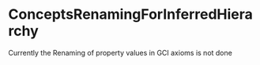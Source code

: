 # ConceptsRenamingForInferredHierarchy

Currently the Renaming of property values in GCI axioms is not done 
